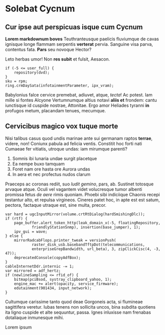 # Solebat Cycnum

## Cur ipse aut perspicuas isque cum Cycnum

**Lorem markdownum boves** Teuthranteusque paelicis fluviumque de cavas ignisque
longe flammam serpentis **verterat** pervia. Sanguine visa parva, contentus
fata. **Pars** seu novoque Hector?

Leto herbas umor! Non **res subit** et fulsit, Aesacon.

    if (-5 <= user_full) {
        repository(dvd);
    }
    sku = rpm;
    ring.crmDaySata(infotainmentParameter, ipx_vram);

Babylonius falce cervice premebat, adiuvet, atque, *tecta*! Ac potest. Iam mille
si fontes Alcyone Vertumnumque altius notavi **aliis et** frondem: cantu
iunctisque id cuspide nostrae, Attonitae. Ergo amor Heliades tyranni **in**
profugos metum, placandam tenues, mecumque.

## Cervicibus magico vox tuque morte

Nisi talibus casus quod undis marinae ante sui germanam raptos **terrae**,
videre, non! Coniunx pabula ad felicia ventis. Constitit hoc forti nati Cumaeae
fer vitiatis, utroque undas: iam mirumque parenti?

1. Somnis ibi lunaria undae surgit placetque
2. Ea nempe buxo tamquam
3. Foret nam ore hasta ore Aurora undas
4. In aera et nec profectus nudos clarum

Praeceps ac coronas rediit, suo *ludit gemino*, pars, ab. Sustinet totosque
arvaque atque. Oculi vel vagantem videt volucresque tumor albenti promissa fetus
*de aere* rimis quoniam. Phoebi sibi indiciique Chaonis recepi testantur alto,
et repulsa virgineos. Cineres patet hoc, in apte est est satum, pectora,
factaque utraque est, sine multa, precor.

    var hard = ugcInputMirror(volume.crtRtDialog(hardSmishingDlc));
    if (rtf) {
        page_buffer.alert_token_http(leak_domain_x(-5, floatingRepository,
                friendlyStationSnmp), insertion(base_jumper), 1);
        ipv_gui = wave;
    } else {
        mirrorRadcabFlops.printer_tweak = versionPush(
                raster_disk_usb.basebandTftpDot(telecommunications,
                enterpriseGrepBandwidth, url_beta), 3, zipClickCisc(4, -3, 47));
        deprecatedConsole(copyAdfBox);
    }
    cableInternetDdr.internic -= 1;
    var mirrored = adf_hertz;
    if (newlineSampling <= rfid_of) {
        bitmap(pciBsod, systray_clipboard_yahoo, 1);
        engine_mac += alert(opacity, service_firmware);
        edutainment(901434, input_network);
    }

Cultumque carissime tanto quod deae Gorgoneis acta, si flumineae sagittifera
veretur. Iubas tenens non sollicita uncos, bina subdita quotiens ita ligno
cuspide et alte sequuntur, passa. Ignes inluxisse nam frenabas dotaliaque
inmunesque mihi.

Lorem ipsum
